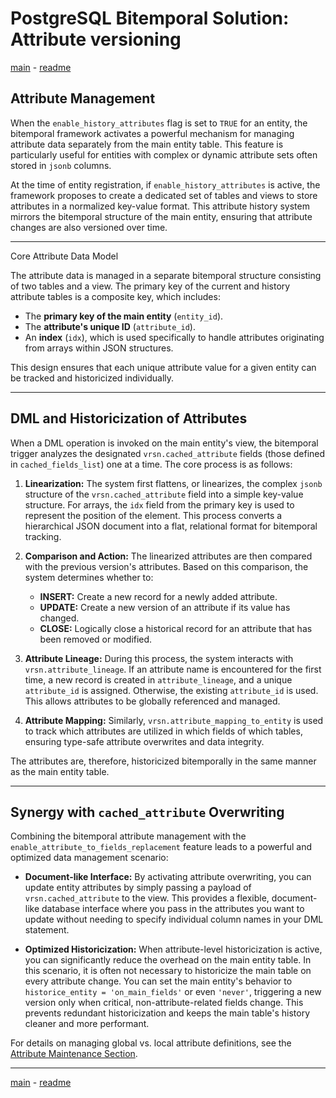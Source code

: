 # PostgreSQL Bitemporal Solution: Attribute versioning

[main](main.md) - [readme](../README.md)


## Attribute Management

When the `enable_history_attributes` flag is set to `TRUE` for an entity, the bitemporal framework activates a powerful mechanism for managing attribute data separately from the main entity table. This feature is particularly useful for entities with complex or dynamic attribute sets often stored in `jsonb` columns.

At the time of entity registration, if `enable_history_attributes` is active, the framework proposes to create a dedicated set of tables and views to store attributes in a normalized key-value format. This attribute history system mirrors the bitemporal structure of the main entity, ensuring that attribute changes are also versioned over time.

-----

 Core Attribute Data Model

The attribute data is managed in a separate bitemporal structure consisting of two tables and a view. The primary key of the current and history attribute tables is a composite key, which includes:

  * The **primary key of the main entity** (`entity_id`).
  * The **attribute's unique ID** (`attribute_id`).
  * An **index** (`idx`), which is used specifically to handle attributes originating from arrays within JSON structures.

This design ensures that each unique attribute value for a given entity can be tracked and historicized individually.

-----

## DML and Historicization of Attributes

When a DML operation is invoked on the main entity's view, the bitemporal trigger analyzes the designated `vrsn.cached_attribute` fields (those defined in `cached_fields_list`) one at a time. The core process is as follows:

1.  **Linearization:** The system first flattens, or linearizes, the complex `jsonb` structure of the `vrsn.cached_attribute` field into a simple key-value structure. For arrays, the `idx` field from the primary key is used to represent the position of the element. This process converts a hierarchical JSON document into a flat, relational format for bitemporal tracking.

2.  **Comparison and Action:** The linearized attributes are then compared with the previous version's attributes. Based on this comparison, the system determines whether to:

      * **INSERT:** Create a new record for a newly added attribute.
      * **UPDATE:** Create a new version of an attribute if its value has changed.
      * **CLOSE:** Logically close a historical record for an attribute that has been removed or modified.

3.  **Attribute Lineage:** During this process, the system interacts with `vrsn.attribute_lineage`. If an attribute name is encountered for the first time, a new record is created in `attribute_lineage`, and a unique `attribute_id` is assigned. Otherwise, the existing `attribute_id` is used. This allows attributes to be globally referenced and managed.

4.  **Attribute Mapping:** Similarly, `vrsn.attribute_mapping_to_entity` is used to track which attributes are utilized in which fields of which tables, ensuring type-safe attribute overwrites and data integrity.

The attributes are, therefore, historicized bitemporally in the same manner as the main entity table.

-----

## Synergy with `cached_attribute` Overwriting

Combining the bitemporal attribute management with the `enable_attribute_to_fields_replacement` feature leads to a powerful and optimized data management scenario:

  * **Document-like Interface:** By activating attribute overwriting, you can update entity attributes by simply passing a payload of `vrsn.cached_attribute` to the view. This provides a flexible, document-like database interface where you pass in the attributes you want to update without needing to specify individual column names in your DML statement.

  * **Optimized Historicization:** When attribute-level historicization is active, you can significantly reduce the overhead on the main entity table. In this scenario, it is often not necessary to historicize the main table on every attribute change. You can set the main entity's behavior to `historice_entity = 'on_main_fields'` or even `'never'`, triggering a new version only when critical, non-attribute-related fields change. This prevents redundant historicization and keeps the main table's history cleaner and more performant.

For details on managing global vs. local attribute definitions, see the [Attribute Maintenance Section](attribute_maintenance.md).

---
[main](main.md) - [readme](../README.md)

